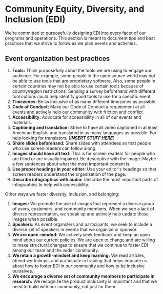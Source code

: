 # Community Equity, Diversity, and Inclusion (EDI)
 
We're committed to purposefully designing EDI into every facet of our programs and operations. This section is meant to document tips and best practices that we strive to follow as we plan events and activities.

## Event organization best practices

1. **Tools:** Think purposefully about the tools we are using to engage our audience. For example, some people in the open source world may not be able to use tools that are proprietary software. Also, some people in certain countries may not be able to use certain tools because of country/region restrictions. Sending a survey beforehand with different tool options could help identify good tools to use for a specific event.
2. **Timezones:** Be as inclusive of as many different timezones as possible.
3. **Code of Conduct:** Make our Code of Conduct a requirement at all events and actively help our community with friction and conflict.
4. **Accessibility:** Advocate for accessibility in all of our events and materials.
5. **Captioning and translation:** Strive to have all video captioned in at least American English, and translated in as many languages as possible. For help looking for translators, [***INSERT STUFF HERE***]
6. **Share slides beforehand:** Share slides with attendees so that people who use screen readers can follow along.
7. **Images should have alt text:** This is for screen readers for people who are blind or are visually impaired. Be descriptive with the image. Maybe a few sentences about what the most important content is.
8. **Use proper headings in your editor:** Use your editor's headings so that screen readers understand the organization of the page.
9. **Describe infographics with audio:** Describe the most important parts of infographics to help with accessibility.

Other ways we foster diversity, inclusion, and belonging:

1. **Images:** We promote the use of images that represent a diverse group of users, customers, and community members. When we see a lack of diverse representation, we speak up and actively help update those images when possible.
2. **Speakers:** As event organizers and participants, we seek to include a diverse set of speakers in events that we organize or sponsor.
3. **We are open-minded:** We actively seek feedback and keep an open mind about our current policies. We are open to change and are willing to make structural changes to ensure that we continue to foster EDI among our team and the wider community.
4. **We retain a growth-mindset and keep learning:** We read articles, attend workshops, and participate in training that helps educate us about how to foster EDI in our community and how to be inclusive ourselves.
5. **We encourage a diverse set of community members to participate in research:** We recognize the product inclusivity is important and that we need to build with our community, not just for them.

